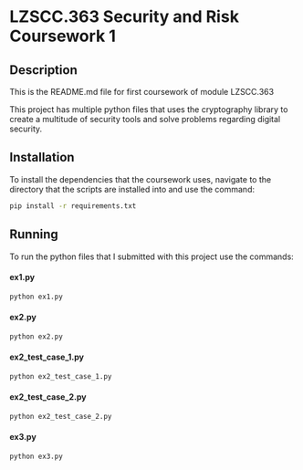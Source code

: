 # LZSCC.363 Security and Risk Coursework 1 

## Description

This is the README.md file for first coursework of module LZSCC.363

This project has multiple python files that uses the cryptography library to create
a multitude of security tools and solve problems regarding digital security.

## Installation

To install the dependencies that the coursework uses, navigate to the directory that the 
scripts are installed into and use the command:

```bash
pip install -r requirements.txt
```

## Running

To run the python files that I submitted with this project use the commands:
#### ex1.py
```bash
python ex1.py
```
#### ex2.py
```bash
python ex2.py
```
#### ex2_test_case_1.py
```bash
python ex2_test_case_1.py
```
#### ex2_test_case_2.py
```bash
python ex2_test_case_2.py
```
#### ex3.py
```bash
python ex3.py
```


